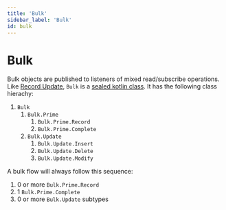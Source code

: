 ```yaml
---
title: 'Bulk'
sidebar_label: 'Bulk'
id: bulk
---
```


Bulk
====

Bulk objects are published to listeners of mixed read/subscribe operations. Like [Record Update](/database/how-to/helper/subscription/record-update/), `Bulk` is a [sealed kotlin class](https://kotlinlang.org/docs/sealed-classes.html). It has the following class hierachy:

1.  `Bulk`
    1.  `Bulk.Prime`
        1.  `Bulk.Prime.Record`
        2.  `Bulk.Prime.Complete`
    2.  `Bulk.Update`
        1.  `Bulk.Update.Insert`
        2.  `Bulk.Update.Delete`
        3.  `Bulk.Update.Modify`

A bulk flow will always follow this sequence:

1.  0 or more `Bulk.Prime.Record`
2.  1 `Bulk.Prime.Complete`
3.  0 or more `Bulk.Update` subtypes